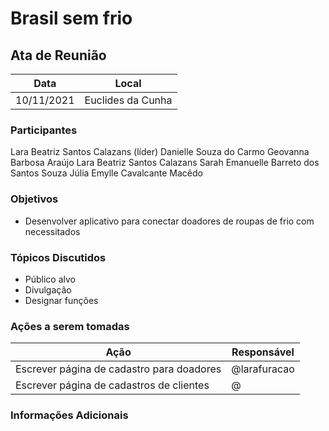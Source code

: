 # Brasil sem frio


## Ata de Reunião

| Data       | Local        |
| ---------- | ------------ |
| 10/11/2021 | Euclides da Cunha |


### Participantes
Lara Beatriz Santos Calazans (líder)
Danielle Souza do Carmo
Geovanna Barbosa Araújo
Lara Beatriz Santos Calazans
Sarah Emanuelle Barreto dos Santos Souza
Júlia Emylle Cavalcante Macêdo 

### Objetivos
* Desenvolver aplicativo para conectar doadores de roupas de frio com necessitados 


### Tópicos Discutidos
* Público alvo
* Divulgação
* Designar funções

### Ações a serem tomadas
| Ação                                      | Responsável  |
| ----------------------------------------- | ------------ |
| Escrever página de cadastro para doadores | @larafuracao |
| Escrever página de cadastros de clientes  | @    |

### Informações Adicionais

